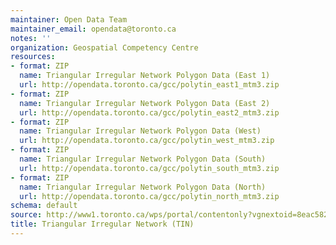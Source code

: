```yaml
---
maintainer: Open Data Team
maintainer_email: opendata@toronto.ca
notes: ''
organization: Geospatial Competency Centre
resources:
- format: ZIP
  name: Triangular Irregular Network Polygon Data (East 1)
  url: http://opendata.toronto.ca/gcc/polytin_east1_mtm3.zip
- format: ZIP
  name: Triangular Irregular Network Polygon Data (East 2)
  url: http://opendata.toronto.ca/gcc/polytin_east2_mtm3.zip
- format: ZIP
  name: Triangular Irregular Network Polygon Data (West)
  url: http://opendata.toronto.ca/gcc/polytin_west_mtm3.zip
- format: ZIP
  name: Triangular Irregular Network Polygon Data (South)
  url: http://opendata.toronto.ca/gcc/polytin_south_mtm3.zip
- format: ZIP
  name: Triangular Irregular Network Polygon Data (North)
  url: http://opendata.toronto.ca/gcc/polytin_north_mtm3.zip
schema: default
source: http://www1.toronto.ca/wps/portal/contentonly?vgnextoid=8eac582540a31510VgnVCM10000071d60f89RCRD&vgnextchannel=1a66e03bb8d1e310VgnVCM10000071d60f89RCRD
title: Triangular Irregular Network (TIN)
---
```

